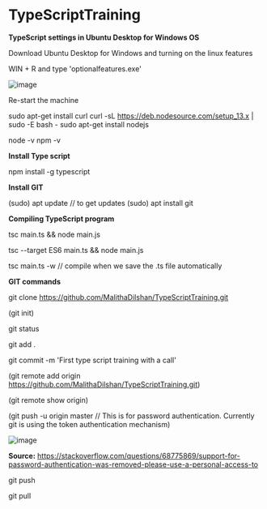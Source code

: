 # TypeScriptTraining

**TypeScript settings in Ubuntu Desktop for Windows OS**

Download Ubuntu Desktop for Windows and turning on the linux features

WIN + R and type 'optionalfeatures.exe'

![image](https://user-images.githubusercontent.com/19968541/145580026-1e8419e1-a95a-456f-81e3-22842113fc15.png)

Re-start the machine 

sudo apt-get install curl
curl -sL https://deb.nodesource.com/setup_13.x | sudo -E bash -
sudo apt-get install nodejs

node -v 
npm -v

**Install Type script**

npm install -g typescript

**Install GIT**

(sudo) apt update  // to get updates
(sudo) apt install git

**Compiling TypeScript program**

tsc main.ts && node main.js

tsc --target ES6 main.ts && node main.js

tsc main.ts -w   // compile when we save the .ts file automatically

**GIT commands**

git clone https://github.com/MalithaDilshan/TypeScriptTraining.git

(git init) 

git status

git add .

git commit -m 'First type script training with a call'

(git remote add origin https://github.com/MalithaDilshan/TypeScriptTraining.git)

(git remote show origin)

(git push -u origin master   // This is for password authentication. Currently git is using the token authentication mechanism)

![image](https://user-images.githubusercontent.com/19968541/145585376-634cc603-4f89-408b-a302-22815891f117.png)

**Source:** 
https://stackoverflow.com/questions/68775869/support-for-password-authentication-was-removed-please-use-a-personal-access-to

git push

git pull


